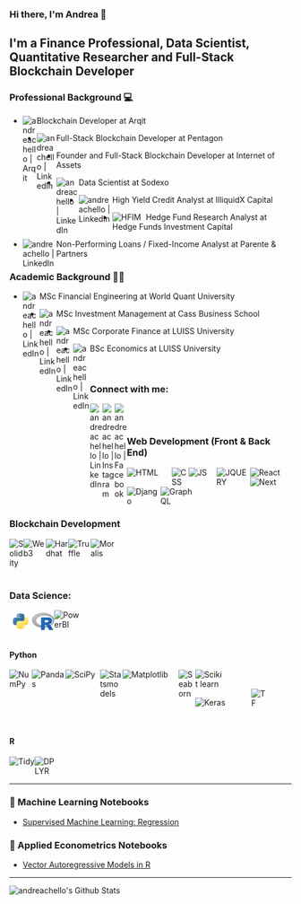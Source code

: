 ### Hi there, I'm Andrea 👋

## I'm a Finance Professional, Data Scientist, Quantitative Researcher and Full-Stack Blockchain Developer

### Professional Background 💻

- <img align="left" alt="andreachello | Arqit" width="25px" src="https://d1io3yog0oux5.cloudfront.net/_51ff58f1e875d06315e013f8bd6fbfcd/arqit/logo.png" /> Blockchain Developer at Arqit 

- <img align="left" alt="andreachello | LinkedIn" width="35px" src="https://avatars.githubusercontent.com/u/87542233?s=200&v=4" /> Full-Stack Blockchain Developer at Pentagon 

- <img align="left" alt="" width="35px" src="https://media-exp1.licdn.com/dms/image/D4E0BAQFPfT02QKG50A/company-logo_100_100/0/1657671680514?e=1671062400&v=beta&t=V71APYH20ZQ_0NrB-EpsherLQhw1Yup7anRJa-hbE9w" /> Founder and Full-Stack Blockchain Developer at Internet of Assets 

- <img align="left" alt="andreachello | LinkedIn" width="40px" src="https://www.newhope.com/sites/newhope360.com/files/styles/article_featured_retina/public/sodexo-logo.png?itok=uEAHQb2C" /> Data Scientist at Sodexo 

- <img align="left" alt="andreachello | LinkedIn" width="60px" src="https://www.illiquidx.com/img/logo_dark.png" /> High Yield Credit Analyst at IlliquidX Capital

- <img align="left" alt="HFIM" width="60px" src="https://lh3.googleusercontent.com/proxy/Usag9Hmdm9ov0hJIjAk6Bis4ihpemtxJ_nNLL7esORM61YAVonQzcCXLYdJlsOIFJYcyr36d1oyZAZ_cejT5cdy5FhXM" />Hedge Fund Research Analyst at Hedge Funds Investment Capital

- <img align="left" alt="andreachello | LinkedIn" width="60px" src="https://www.neikos.it/wp-content/uploads/2015/05/logo_parente.png" />Non-Performing Loans / Fixed-Income Analyst at Parente & Partners

### Academic Background 👨‍🎓
- <img align="left" alt="andreachello | LinkedIn" width="30px" src="https://s3.amazonaws.com/totemv2-production/totem/assets/logos/attachments/3130/original/WQU_Radial-Icon_FullColor_RGB.png?1511813082" /> MSc Financial Engineering at World Quant University

- <img align="left" alt="andreachello | LinkedIn" width="30px" src="https://www.cass.city.ac.uk/__data/assets/git_bridge/0015/344112/main/img/favicon-256.png" /> MSc Investment Management at Cass Business School

- <img align="left" alt="andreachello | LinkedIn" width="30px" src="https://upload.wikimedia.org/wikipedia/commons/d/d1/Logo_luiss.png" /> MSc Corporate Finance at LUISS University

- <img align="left" alt="andreachello | LinkedIn" width="30px" src="https://upload.wikimedia.org/wikipedia/commons/d/d1/Logo_luiss.png" />BSc Economics at LUISS University


<br />

### Connect with me:

[<img align="left" alt="andreachello | LinkedIn" width="22px" src="https://cdn.jsdelivr.net/npm/simple-icons@v3/icons/linkedin.svg" />][linkedin]
[<img align="left" alt="andreachello | Instagram" width="22px" src="https://cdn.jsdelivr.net/npm/simple-icons@v3/icons/instagram.svg" />][instagram]
[<img align="left" alt="andreachello | Facebook" width="22px" src="https://cdn.jsdelivr.net/npm/simple-icons@v3/icons/facebook.svg" />][facebook]

<br /><br />


### Web Development (Front & Back End)

<img align="left" alt="HTML" width="80px" src="https://www.freepnglogos.com/uploads/html5-logo-png/html5-logo-image-logo-html-7.png" />

<img align="left" alt="CSS" width="30px" src="https://upload.wikimedia.org/wikipedia/commons/thumb/d/d5/CSS3_logo_and_wordmark.svg/1200px-CSS3_logo_and_wordmark.svg.png" />

<img align="left" alt="JS" width="50px" src="https://upload.wikimedia.org/wikipedia/commons/6/6a/JavaScript-logo.png" />

<img align="left" alt="JQUERY" width="60px" src="https://openjsf.org/wp-content/uploads/sites/84/2019/10/jquery-logo-vertical_large_square.png" />

<img align="left" alt="React" width="60px" src="https://upload.wikimedia.org/wikipedia/commons/thumb/a/a7/React-icon.svg/1280px-React-icon.svg.png" />

<img align="left" alt="Next" width="60px" src="https://upload.wikimedia.org/wikipedia/commons/thumb/8/8e/Nextjs-logo.svg/800px-Nextjs-logo.svg.png" />

<img align="left" alt="Django" width="60px" src="https://automationpanda.files.wordpress.com/2017/09/django-logo-negative.png" />

<img align="left" alt="GraphQL" width="60px" src="https://upload.wikimedia.org/wikipedia/commons/thumb/1/17/GraphQL_Logo.svg/2048px-GraphQL_Logo.svg.png" />

<br /><br /><br /><br />

### Blockchain Development

<img align="left" alt="Solidity" width="25px" src="https://upload.wikimedia.org/wikipedia/commons/thumb/9/98/Solidity_logo.svg/1200px-Solidity_logo.svg.png" />

<img align="left" alt="Web3" width="40px" src="https://pbs.twimg.com/media/Daq-5fEWsAA6gBy.jpg" />

<img align="left" alt="Hardhat" width="40px" src="https://pbs.twimg.com/profile_images/1317925773425168384/XQkaoFRg_400x400.jpg" />

<img align="left" alt="Truffle" width="40px" src="https://avatars.githubusercontent.com/u/22205159?s=280&v=4" />

<img align="left" alt="Moralis" width="50px" src="https://moralis.io/wp-content/uploads/2021/06/Moralis-Glass-Favicon.svg" />


<br /><br /><br /><br />

### Data Science:

<img align="left" alt="Python" width="40px" src="https://raw.githubusercontent.com/github/explore/80688e429a7d4ef2fca1e82350fe8e3517d3494d/topics/python/python.png" />

<img align="left" alt="R" width="40px" src="https://raw.githubusercontent.com/github/explore/80688e429a7d4ef2fca1e82350fe8e3517d3494d/topics/r/r.png" />

<img align="left" alt="PowerBI" width="46px" src="https://cdn.jsdelivr.net/npm/simple-icons@3.4.0/icons/powerbi.svg" />

<br /><br /><br />

#### Python


<img align="left" alt="NumPy" width="40px" src="https://www.netclipart.com/pp/m/238-2389846_grided-clipart-array-numpy-in-python.png" />


<img align="left" alt="Pandas" width="60px" src="https://www.seekpng.com/png/detail/96-960917_10-working-with-large-datasets-pandas-python.png" />


<img align="left" alt="SciPy" width="62x" src="https://warehouse-camo.ingress.cmh1.psfhosted.org/b7bc03ced52d0905d50d13d18eaa8e2816316f75/68747470733a2f2f7261772e67697468756275736572636f6e74656e742e636f6d2f646f6e6e656d617274696e2f646174612d736369656e63652d69707974686f6e2d6e6f7465626f6f6b732f6d61737465722f696d616765732f73636970792e706e67" />

<img align="left" alt="Statsmodels" width="40px" src="https://www.statsmodels.org/stable/_images/statsmodels-logo-v2.svg" />

<img align="left" alt="Matplotlib" width="100px" src="https://encrypted-tbn0.gstatic.com/images?q=tbn%3AANd9GcTlC74HiVPRdg_015TR0Khb0aoFbbS0WXSUtg&usqp=CAU" />

<img align="left" alt="Seaborn" width="30px" src="https://user-images.githubusercontent.com/315810/92161415-9e357100-edfe-11ea-917d-f9e33fd60741.png" />

<img align="left" alt="Scikit learn" width="50px" src="https://upload.wikimedia.org/wikipedia/commons/thumb/0/05/Scikit_learn_logo_small.svg/1200px-Scikit_learn_logo_small.svg.png" />
<br /><br />
<img align="left" style="margin-top:1rem;" alt="Keras" width="100px" src="https://keras.io/img/logo.png" />
<img align="left"  alt="TF" width="30px" src="https://upload.wikimedia.org/wikipedia/commons/thumb/2/2d/Tensorflow_logo.svg/1200px-Tensorflow_logo.svg.png" />


<br /><br /><br />

#### R

<img align="left" alt="Tidy" width="45px" src="https://avatars0.githubusercontent.com/u/22032646?s=280&v=4" />

<img align="left" alt="DPLYR" width="40px" src="https://scottishsnow.files.wordpress.com/2018/10/hex-dplyr.png" />

<br />
<br />

---

### 📕 Machine Learning Notebooks
<!-- BLOG-POST-LIST:START -->
- [Supervised Machine Learning: Regression](https://github.com/andreachello/Machine-Learning/blob/main/Supervised%20Learning/Regression/Supervised%20Machine%20Learning%20-%20Regression.ipynb)
<!-- BLOG-POST-LIST:END -->

### 📕 Applied Econometrics Notebooks
<!-- BLOG-POST-LIST:START -->
- [Vector Autoregressive Models in R](https://github.com/andreachello/Applied-Econometric-Time-Series/blob/master/Multivariate%20Time%20Series%20Analysis/VAR%20and%20SVAR%20Model%20Analysis.ipynb)
<!-- BLOG-POST-LIST:END -->

---

<img align="left" alt="andreachello's Github Stats" src="https://github-readme-stats.vercel.app/api?username=andreachello&show_icons=true&hide_border=true" />

[instagram]: https://www.instagram.com/andreachello/?hl=en
[linkedin]: https://www.linkedin.com/in/andrea-chello-ab50b39b/
[facebook]: https://www.facebook.com/andrea.chello94

